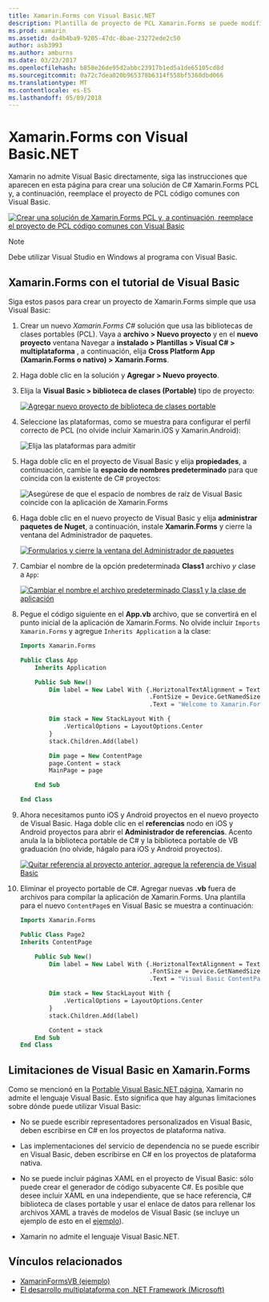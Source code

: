 ```yaml
---
title: Xamarin.Forms con Visual Basic.NET
description: Plantilla de proyecto de PCL Xamarin.Forms se puede modificar para utilizar Visual Basic para el ensamblado principal, eficazmente lo que permite crear aplicaciones móviles multiplataforma con VB.NET.
ms.prod: xamarin
ms.assetid: da4b4ba9-9205-47dc-8bae-23272ede2c50
author: asb3993
ms.author: amburns
ms.date: 03/23/2017
ms.openlocfilehash: b858e26de95d2abbc23917b1ed5a1de65105cd8d
ms.sourcegitcommit: 0a72c7dea020b965378b6314f558bf5360dbd066
ms.translationtype: MT
ms.contentlocale: es-ES
ms.lasthandoff: 05/09/2018
---
```

# <a name="xamarinforms-using-visual-basicnet"></a>Xamarin.Forms con Visual Basic.NET

Xamarin no admite Visual Basic directamente, siga las instrucciones que aparecen en esta página para crear una solución de C# Xamarin.Forms PCL y, a continuación, reemplace el proyecto de PCL código comunes con Visual Basic.

[![](xamarin-forms-images/hero-sml.png "Crear una solución de Xamarin.Forms PCL y, a continuación, reemplace el proyecto de PCL código comunes con Visual Basic")](xamarin-forms-images/hero.png#lightbox)

> [!NOTE]
> Debe utilizar Visual Studio en Windows al programa con Visual Basic.

## <a name="xamarinforms-with-visual-basic-walkthrough"></a>Xamarin.Forms con el tutorial de Visual Basic

Siga estos pasos para crear un proyecto de Xamarin.Forms simple que usa Visual Basic:

1. Crear un nuevo *Xamarin.Forms C#* solución que usa las bibliotecas de clases portables (PCL).
Vaya a **archivo > Nuevo proyecto** y en el **nuevo proyecto** ventana Navegar a **instalado > Plantillas > Visual C# > multiplataforma** , a continuación, elija  **Cross Platform App (Xamarin.Forms o nativo) > Xamarin.Forms**.

2. Haga doble clic en la solución y **Agregar > Nuevo proyecto**.

3. Elija la **Visual Basic > biblioteca de clases (Portable)** tipo de proyecto:

   [![](xamarin-forms-images/add-vb-2-sml.png "Agregar nuevo proyecto de biblioteca de clases portable")](xamarin-forms-images/add-vb-2.png#lightbox)

4. Seleccione las plataformas, como se muestra para configurar el perfil correcto de PCL (no olvide incluir Xamarin.iOS y Xamarin.Android):

   ![](xamarin-forms-images/add-vb-3-sml.png "Elija las plataformas para admitir")

5. Haga doble clic en el proyecto de Visual Basic y elija **propiedades**, a continuación, cambie la **espacio de nombres predeterminado** para que coincida con la existente de C# proyectos:

   ![](xamarin-forms-images/add-vb-4s-sml.png "Asegúrese de que el espacio de nombres de raíz de Visual Basic coincide con la aplicación de Xamarin.Forms")

6. Haga doble clic en el nuevo proyecto de Visual Basic y elija **administrar paquetes de Nuget**, a continuación, instale **Xamarin.Forms** y cierre la ventana del Administrador de paquetes.

   [![](xamarin-forms-images/add-vb-4-sml.png "Formularios y cierre la ventana del Administrador de paquetes")](xamarin-forms-images/add-vb-4.png#lightbox)

7. Cambiar el nombre de la opción predeterminada **Class1** archivo *y* clase a `App`:

   [![](xamarin-forms-images/add-vb-5-sml.png "Cambiar el nombre el archivo predeterminado Class1 y la clase de aplicación")](xamarin-forms-images/add-vb-5.png#lightbox)

8. Pegue el código siguiente en el **App.vb** archivo, que se convertirá en el punto inicial de la aplicación de Xamarin.Forms. No olvide incluir `Imports Xamarin.Forms` y agregue `Inherits Application` a la clase:

    ```vb 
    Imports Xamarin.Forms

    Public Class App
        Inherits Application

        Public Sub New()
            Dim label = New Label With {.HoriztonalTextAlignment = TextAlignment.Center,
                                        .FontSize = Device.GetNamedSize(NamedSize.Medium, GetType(Label)),
                                        .Text = "Welcome to Xamarin.Forms with Visual Basic.NET"}

            Dim stack = New StackLayout With {
                .VerticalOptions = LayoutOptions.Center
            }
            stack.Children.Add(label)

            Dim page = New ContentPage
            page.Content = stack
            MainPage = page

        End Sub

    End Class
    ```

9. Ahora necesitamos punto iOS y Android proyectos en el nuevo proyecto de Visual Basic.
Haga doble clic en el **referencias** nodo en iOS y Android proyectos para abrir el **Administrador de referencias**. Acento anula la la biblioteca portable de C# y la biblioteca portable de VB graduación (no olvide, hágalo para iOS y Android proyectos).

   [![](xamarin-forms-images/add-vb-8-sml.png "Quitar referencia al proyecto anterior, agregue la referencia de Visual Basic")](xamarin-forms-images/add-vb-8.png#lightbox)

10. Eliminar el proyecto portable de C#. Agregar nuevas **.vb** fuera de archivos para compilar la aplicación de Xamarin.Forms. Una plantilla para el nuevo `ContentPage`s en Visual Basic se muestra a continuación:

    ```vb
    Imports Xamarin.Forms

    Public Class Page2
    Inherits ContentPage

        Public Sub New()
            Dim label = New Label With {.HoriztonalTextAlignment = TextAlignment.Center,
                                        .FontSize = Device.GetNamedSize(NamedSize.Medium, GetType(Label)),
                                        .Text = "Visual Basic ContentPage"}

            Dim stack = New StackLayout With {
                .VerticalOptions = LayoutOptions.Center
            }
            stack.Children.Add(label)

            Content = stack
        End Sub
    End Class
    ```

## <a name="limitations-of-visual-basic-in-xamarinforms"></a>Limitaciones de Visual Basic en Xamarin.Forms

Como se mencionó en la [Portable Visual Basic.NET página](~/cross-platform/platform/visual-basic/index.md), Xamarin no admite el lenguaje Visual Basic. Esto significa que hay algunas limitaciones sobre dónde puede utilizar Visual Basic:

 - No se puede escribir representadores personalizados en Visual Basic, deben escribirse en C# en los proyectos de plataforma nativa.

 - Las implementaciones del servicio de dependencia no se puede escribir en Visual Basic, deben escribirse en C# en los proyectos de plataforma nativa.

 - No se puede incluir páginas XAML en el proyecto de Visual Basic: sólo puede crear el generador de código subyacente C#. Es posible que desee incluir XAML en una independiente, que se hace referencia, C# biblioteca de clases portable y usar el enlace de datos para rellenar los archivos XAML a través de modelos de Visual Basic (se incluye un ejemplo de esto en el [ejemplo](https://github.com/xamarin/mobile-samples/tree/master/VisualBasic/XamarinFormsVB/XamlPages)).

 - Xamarin no admite el lenguaje Visual Basic.NET.

## <a name="related-links"></a>Vínculos relacionados

- [XamarinFormsVB (ejemplo)](https://github.com/xamarin/mobile-samples/tree/master/VisualBasic/XamarinFormsVB)
- [El desarrollo multiplataforma con .NET Framework (Microsoft)](http://msdn.microsoft.com/en-us/library/gg597391(v=vs.110).aspx)
